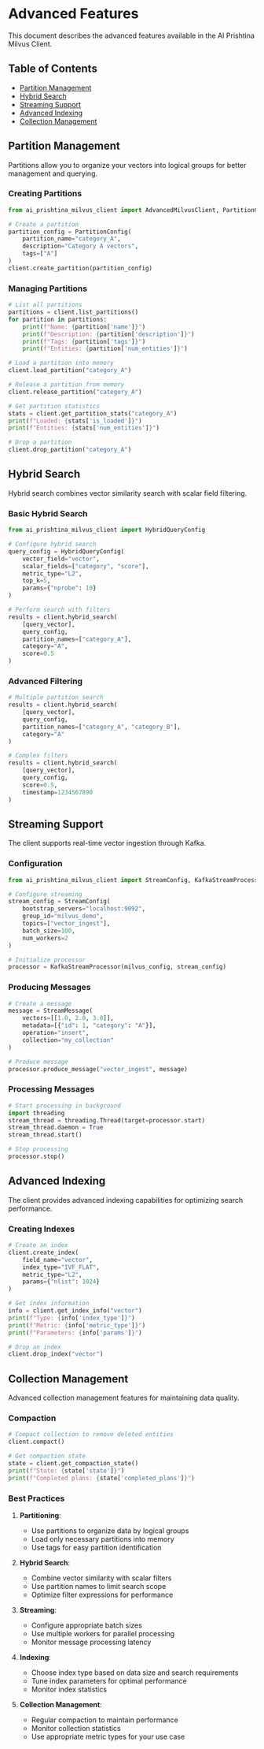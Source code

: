 # Advanced Features

This document describes the advanced features available in the AI Prishtina Milvus Client.

## Table of Contents
- [Partition Management](#partition-management)
- [Hybrid Search](#hybrid-search)
- [Streaming Support](#streaming-support)
- [Advanced Indexing](#advanced-indexing)
- [Collection Management](#collection-management)

## Partition Management

Partitions allow you to organize your vectors into logical groups for better management and querying.

### Creating Partitions

```python
from ai_prishtina_milvus_client import AdvancedMilvusClient, PartitionConfig

# Create a partition
partition_config = PartitionConfig(
    partition_name="category_A",
    description="Category A vectors",
    tags=["A"]
)
client.create_partition(partition_config)
```

### Managing Partitions

```python
# List all partitions
partitions = client.list_partitions()
for partition in partitions:
    print(f"Name: {partition['name']}")
    print(f"Description: {partition['description']}")
    print(f"Tags: {partition['tags']}")
    print(f"Entities: {partition['num_entities']}")

# Load a partition into memory
client.load_partition("category_A")

# Release a partition from memory
client.release_partition("category_A")

# Get partition statistics
stats = client.get_partition_stats("category_A")
print(f"Loaded: {stats['is_loaded']}")
print(f"Entities: {stats['num_entities']}")

# Drop a partition
client.drop_partition("category_A")
```

## Hybrid Search

Hybrid search combines vector similarity search with scalar field filtering.

### Basic Hybrid Search

```python
from ai_prishtina_milvus_client import HybridQueryConfig

# Configure hybrid search
query_config = HybridQueryConfig(
    vector_field="vector",
    scalar_fields=["category", "score"],
    metric_type="L2",
    top_k=5,
    params={"nprobe": 10}
)

# Perform search with filters
results = client.hybrid_search(
    [query_vector],
    query_config,
    partition_names=["category_A"],
    category="A",
    score=0.5
)
```

### Advanced Filtering

```python
# Multiple partition search
results = client.hybrid_search(
    [query_vector],
    query_config,
    partition_names=["category_A", "category_B"],
    category="A"
)

# Complex filters
results = client.hybrid_search(
    [query_vector],
    query_config,
    score=0.5,
    timestamp=1234567890
)
```

## Streaming Support

The client supports real-time vector ingestion through Kafka.

### Configuration

```python
from ai_prishtina_milvus_client import StreamConfig, KafkaStreamProcessor

# Configure streaming
stream_config = StreamConfig(
    bootstrap_servers="localhost:9092",
    group_id="milvus_demo",
    topics=["vector_ingest"],
    batch_size=100,
    num_workers=2
)

# Initialize processor
processor = KafkaStreamProcessor(milvus_config, stream_config)
```

### Producing Messages

```python
# Create a message
message = StreamMessage(
    vectors=[[1.0, 2.0, 3.0]],
    metadata=[{"id": 1, "category": "A"}],
    operation="insert",
    collection="my_collection"
)

# Produce message
processor.produce_message("vector_ingest", message)
```

### Processing Messages

```python
# Start processing in background
import threading
stream_thread = threading.Thread(target=processor.start)
stream_thread.daemon = True
stream_thread.start()

# Stop processing
processor.stop()
```

## Advanced Indexing

The client provides advanced indexing capabilities for optimizing search performance.

### Creating Indexes

```python
# Create an index
client.create_index(
    field_name="vector",
    index_type="IVF_FLAT",
    metric_type="L2",
    params={"nlist": 1024}
)

# Get index information
info = client.get_index_info("vector")
print(f"Type: {info['index_type']}")
print(f"Metric: {info['metric_type']}")
print(f"Parameters: {info['params']}")

# Drop an index
client.drop_index("vector")
```

## Collection Management

Advanced collection management features for maintaining data quality.

### Compaction

```python
# Compact collection to remove deleted entities
client.compact()

# Get compaction state
state = client.get_compaction_state()
print(f"State: {state['state']}")
print(f"Completed plans: {state['completed_plans']}")
```

### Best Practices

1. **Partitioning**:
   - Use partitions to organize data by logical groups
   - Load only necessary partitions into memory
   - Use tags for easy partition identification

2. **Hybrid Search**:
   - Combine vector similarity with scalar filters
   - Use partition names to limit search scope
   - Optimize filter expressions for performance

3. **Streaming**:
   - Configure appropriate batch sizes
   - Use multiple workers for parallel processing
   - Monitor message processing latency

4. **Indexing**:
   - Choose index type based on data size and search requirements
   - Tune index parameters for optimal performance
   - Monitor index statistics

5. **Collection Management**:
   - Regular compaction to maintain performance
   - Monitor collection statistics
   - Use appropriate metric types for your use case 